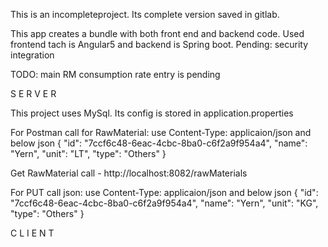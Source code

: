 
This is an incompleteproject.
Its complete version saved in gitlab.

This app creates a bundle with both front end and backend code. Used frontend tach is Angular5 and backend is Spring boot.
Pending: security integration





TODO: main RM consumption rate entry is pending

S E R V E R

This project uses MySql. Its config is stored in application.properties

For Postman call for RawMaterial:
use Content-Type: applicaion/json
and below json
{
	"id": "7ccf6c48-6eac-4cbc-8ba0-c6f2a9f954a4",
	"name": "Yern",
	"unit": "LT",
	"type": "Others"
}


Get RawMaterial call - http://localhost:8082/rawMaterials

For PUT call json:
use Content-Type: applicaion/json
and below json
{
	"id": "7ccf6c48-6eac-4cbc-8ba0-c6f2a9f954a4",
	"name": "Yern",
	"unit": "KG",
	"type": "Others"
}



C L I E N T





